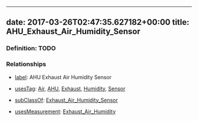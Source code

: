
---
date: 2017-03-26T02:47:35.627182+00:00
title: AHU_Exhaust_Air_Humidity_Sensor
---
### Definition: TODO

### Relationships

* [label](http://www.w3.org/2000/01/rdf-schema#label): AHU Exhaust Air Humidity Sensor

* [usesTag](https://brickschema.org/schema/1.0/BrickFrame#usesTag): [Air](https://brickschema.org/schema/1.0/BrickTag#Air), [AHU](https://brickschema.org/schema/1.0/BrickTag#AHU), [Exhaust](https://brickschema.org/schema/1.0/BrickTag#Exhaust), [Humidity](https://brickschema.org/schema/1.0/BrickTag#Humidity), [Sensor](https://brickschema.org/schema/1.0/BrickTag#Sensor)

* [subClassOf](http://www.w3.org/2000/01/rdf-schema#subClassOf): [Exhaust_Air_Humidity_Sensor](https://brickschema.org/schema/1.0/Brick#Exhaust_Air_Humidity_Sensor)

* [usesMeasurement](https://brickschema.org/schema/1.0/BrickFrame#usesMeasurement): [Exhaust_Air_Humidity](https://brickschema.org/schema/1.0/Brick#Exhaust_Air_Humidity)
